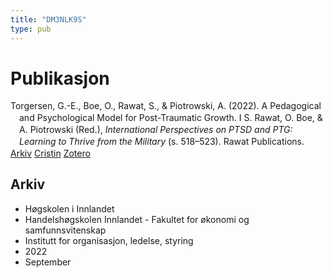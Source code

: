 ```yaml
---
title: "DM3NLK9S"
type: pub
---
```

<h1>Publikasjon</h1>
<article id="csl-bib-container-DM3NLK9S" class="csl-bib-container">
  <div class="csl-bib-body" style="line-height: 1.35; padding-left: 1em; text-indent:-1em;">
  <div class="csl-entry">Torgersen, G.-E., Boe, O., Rawat, S., &amp; Piotrowski, A. (2022). A Pedagogical and Psychological Model for Post-Traumatic Growth. I S. Rawat, O. Boe, &amp; A. Piotrowski (Red.), <i>International Perspectives on PTSD and PTG: Learning to Thrive from the Military</i> (s. 518&#x2013;523). Rawat Publications.</div>
</div>
  <div class="csl-bib-buttons">
    <a href="#taxonomy-article-DM3NLK9S" class="csl-bib-button">Arkiv</a>
    <a href="https://app.cristin.no/results/show.jsf?id=2055082" alt="Cristin URL" class="csl-bib-button">Cristin</a>
    <a href="http://zotero.org/groups/5402882/items/DM3NLK9S" alt="Zotero URL" class="csl-bib-button">Zotero</a>
  </div>
  <div id="csl-bib-meta-container-DM3NLK9S"></div>
</article>
<div id="csl-bib-meta-DM3NLK9S" class="csl-bib-meta">
  <article id="taxonomy-article-DM3NLK9S" class="taxonomy-article">
    <h1>Arkiv</h1>
    <ul>
      <li>Høgskolen i Innlandet</li>
      <li>Handelshøgskolen Innlandet - Fakultet for økonomi og samfunnsvitenskap</li>
      <li>Institutt for organisasjon, ledelse, styring</li>
      <li>2022</li>
      <li>September</li>
    </ul>
  </article>
</div>
